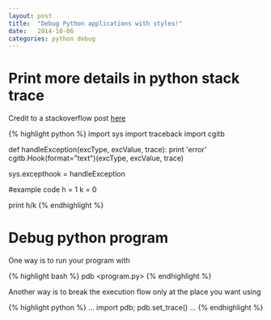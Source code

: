 ```yaml
---
layout: post
title:  "Debug Python applications with styles!"
date:   2014-10-06 
categories: python debug
---
```


Print more details in python stack trace
========================================

Credit to a stackoverflow post [here][credit1]

{% highlight python %}
import sys
import traceback
import cgitb

def handleException(excType, excValue, trace):
    print 'error'
    cgitb.Hook(format="text")(excType, excValue, trace)

sys.excepthook = handleException

#example code
h = 1
k = 0

print h/k
{% endhighlight %}

Debug python program
====================

One way is to run your program with 


{% highlight bash %}
pdb <program.py>
{% endhighlight %}

Another way is to break the execution flow only at the place you want using 

{% highlight python %}
...
import pdb; pdb.set_trace()
...
{% endhighlight %}


[credit1]: http://stackoverflow.com/questions/8702230/python-catch-any-exception-and-print-or-log-traceback-with-variable-values
